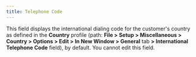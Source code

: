 ```yaml
---
title: Telephone Code
---
```



This field displays the international dialing code for the customer's  country as defined in the **Country**  profile (path: **File &gt; Setup &gt; Miscellaneous 
 &gt; Country &gt; Options &gt; Edit &gt; In New Window &gt; General** tab **&gt; International Telephone Code** field),  by default. You cannot edit this field.
